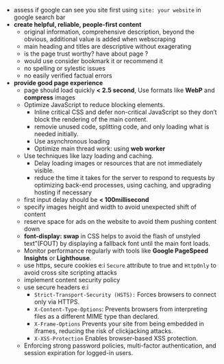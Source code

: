 - assess if google can see you site first using `site: your website` in google search bar
- **create helpful, reliable, people-first content**
    - original information, comprehensive description, beyond the obvious, additional value is added when webscraping
    - main heading and titles are descriptive without exagerating
    - is the page trust worthy? have about page ?
    - would use consider bookmark it or recommend it
    - no spelling or sylestic issues
    - no easily verified factual errors
- **provide good page experience**
    - page should load quickly **< 2.5 second**,  Use formats like **WebP** and **compress** images
    - Optimize JavaScript to reduce blocking elements.
        - Inline critical CSS and defer non-critical JavaScript so they don’t block the rendering of the main content.
        - removie unused code, splitting code, and only loading what is needed initially.
        - Use asynchronous loading
        - Optimize main thread work: using **web worker**
    - Use techniques like lazy loading and caching.
        - Delay loading images or resources that are not immediately visible.
        - reduce the time it takes for the server to respond to requests by optimizing back-end processes, using caching, and upgrading hosting if necessary
    - first input delay should be **< 100millisecond**
    - specify images height and width to avoid unexpected shift of content
    - reserve space for ads on the website to avoid them pushing content down
    - **font-display: swap** in CSS helps to avoid the flash of unstyled text”(FOUT) by displaying a fallback font until the main font loads.
    - Monitor performance regularly with tools like **Google PageSpeed Insights** or **Lighthouse**.
    - use https, secure cookies e:i `Secure` attribute to true and `HttpOnly` to avoid cross site scripting attacks
    - implement content security policy
    - use secure headers e:i
        - `Strict-Transport-Security (HSTS):` Forces browsers to connect only via HTTPS.
        - `X-Content-Type-Options`: Prevents browsers from interpreting files as a different MIME type than declared.
        - `X-Frame-Options` Prevents your site from being embedded in iframes, reducing the risk of clickjacking attacks.
        - `X-XSS-Protection` Enables browser-based XSS protection.
    -  Enforcing strong password policies, multi-factor authentication, and session expiration for logged-in users.